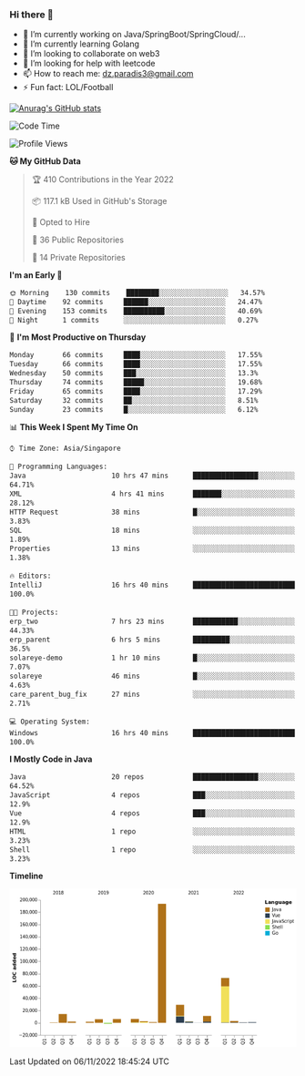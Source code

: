 ### Hi there 👋

- 🔭 I’m currently working on Java/SpringBoot/SpringCloud/...
- 🌱 I’m currently learning Golang
- 👯 I’m looking to collaborate on web3
- 🤔 I’m looking for help with leetcode
- 📫 How to reach me: dz.paradis3@gmail.com
- ⚡ Fun fact: LOL/Football

[![Anurag's GitHub stats](https://github-readme-stats.vercel.app/api?username=xiumu2017&show_icons=true&theme=radical)](https://github.com/anuraghazra/github-readme-stats)

<!--
**xiumu2017/xiumu2017** is a ✨ _special_ ✨ repository because its `README.md` (this file) appears on your GitHub profile.

Here are some ideas to get you started:

- 🔭 I’m currently working on ...
- 🌱 I’m currently learning ...
- 👯 I’m looking to collaborate on ...
- 🤔 I’m looking for help with ...
- 💬 Ask me about ...
- 📫 How to reach me: ...
- 😄 Pronouns: ...
- ⚡ Fun fact: ...
-->

<!--START_SECTION:waka-->
![Code Time](http://img.shields.io/badge/Code%20Time-921%20hrs%2046%20mins-blue)

![Profile Views](http://img.shields.io/badge/Profile%20Views-0-blue)

**🐱 My GitHub Data** 

> 🏆 410 Contributions in the Year 2022
 > 
> 📦 117.1 kB Used in GitHub's Storage 
 > 
> 💼 Opted to Hire
 > 
> 📜 36 Public Repositories 
 > 
> 🔑 14 Private Repositories  
 > 
**I'm an Early 🐤** 

```text
🌞 Morning    130 commits    ████████░░░░░░░░░░░░░░░░░   34.57% 
🌆 Daytime    92 commits     ██████░░░░░░░░░░░░░░░░░░░   24.47% 
🌃 Evening    153 commits    ██████████░░░░░░░░░░░░░░░   40.69% 
🌙 Night      1 commits      ░░░░░░░░░░░░░░░░░░░░░░░░░   0.27%

```
📅 **I'm Most Productive on Thursday** 

```text
Monday       66 commits     ████░░░░░░░░░░░░░░░░░░░░░   17.55% 
Tuesday      66 commits     ████░░░░░░░░░░░░░░░░░░░░░   17.55% 
Wednesday    50 commits     ███░░░░░░░░░░░░░░░░░░░░░░   13.3% 
Thursday     74 commits     █████░░░░░░░░░░░░░░░░░░░░   19.68% 
Friday       65 commits     ████░░░░░░░░░░░░░░░░░░░░░   17.29% 
Saturday     32 commits     ██░░░░░░░░░░░░░░░░░░░░░░░   8.51% 
Sunday       23 commits     █░░░░░░░░░░░░░░░░░░░░░░░░   6.12%

```


📊 **This Week I Spent My Time On** 

```text
⌚︎ Time Zone: Asia/Singapore

💬 Programming Languages: 
Java                     10 hrs 47 mins      ████████████████░░░░░░░░░   64.71% 
XML                      4 hrs 41 mins       ███████░░░░░░░░░░░░░░░░░░   28.12% 
HTTP Request             38 mins             █░░░░░░░░░░░░░░░░░░░░░░░░   3.83% 
SQL                      18 mins             ░░░░░░░░░░░░░░░░░░░░░░░░░   1.89% 
Properties               13 mins             ░░░░░░░░░░░░░░░░░░░░░░░░░   1.38%

🔥 Editors: 
IntelliJ                 16 hrs 40 mins      █████████████████████████   100.0%

🐱‍💻 Projects: 
erp_two                  7 hrs 23 mins       ███████████░░░░░░░░░░░░░░   44.33% 
erp_parent               6 hrs 5 mins        █████████░░░░░░░░░░░░░░░░   36.5% 
solareye-demo            1 hr 10 mins        █░░░░░░░░░░░░░░░░░░░░░░░░   7.07% 
solareye                 46 mins             █░░░░░░░░░░░░░░░░░░░░░░░░   4.63% 
care_parent_bug_fix      27 mins             ░░░░░░░░░░░░░░░░░░░░░░░░░   2.71%

💻 Operating System: 
Windows                  16 hrs 40 mins      █████████████████████████   100.0%

```

**I Mostly Code in Java** 

```text
Java                     20 repos            ████████████████░░░░░░░░░   64.52% 
JavaScript               4 repos             ███░░░░░░░░░░░░░░░░░░░░░░   12.9% 
Vue                      4 repos             ███░░░░░░░░░░░░░░░░░░░░░░   12.9% 
HTML                     1 repo              ░░░░░░░░░░░░░░░░░░░░░░░░░   3.23% 
Shell                    1 repo              ░░░░░░░░░░░░░░░░░░░░░░░░░   3.23%

```


**Timeline**

![Chart not found](https://raw.githubusercontent.com/xiumu2017/xiumu2017/main/charts/bar_graph.png) 


 Last Updated on 06/11/2022 18:45:24 UTC
<!--END_SECTION:waka-->
